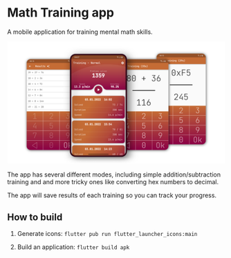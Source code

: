 # Math Training app

A mobile application for training mental math skills.

![app preview](docs/images/preview.png)

The app has several different modes, including simple addition/subtraction training and and more tricky ones like converting hex numbers to decimal.

The app will save results of each training so you can track your progress.




## How to build

1. Generate icons:
`flutter pub run flutter_launcher_icons:main`

2. Build an application:
`flutter build apk`